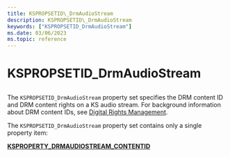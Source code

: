 ```yaml
---
title: KSPROPSETID\_DrmAudioStream
description: KSPROPSETID\_DrmAudioStream
keywords: ["KSPROPSETID_DrmAudioStream"]
ms.date: 03/06/2023
ms.topic: reference
---
```



# KSPROPSETID\_DrmAudioStream


## <span id="ddk_kspropsetid_drmaudiostream_ks"></span><span id="DDK_KSPROPSETID_DRMAUDIOSTREAM_KS"></span>


The `KSPROPSETID_DrmAudioStream` property set specifies the DRM content ID and DRM content rights on a KS audio stream. For background information about DRM content IDs, see [Digital Rights Management](./digital-rights-management.md).

The `KSPROPSETID_DrmAudioStream` property set contains only a single property item:

[**KSPROPERTY\_DRMAUDIOSTREAM\_CONTENTID**](/previous-versions/ff537351(v=vs.85))

 

